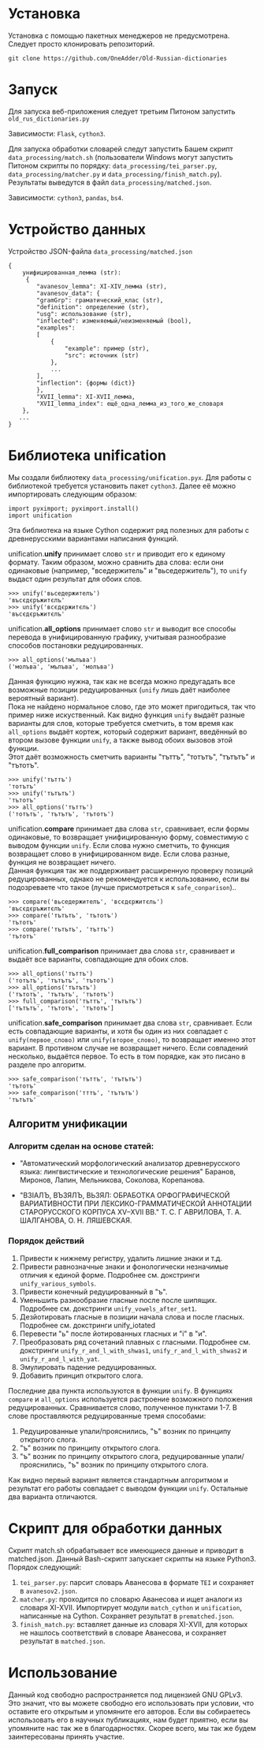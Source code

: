 # Установка
Установка с помощью пакетных менеджеров не предусмотрена. Следует просто клонировать репозиторий.

`git clone https://github.com/OneAdder/Old-Russian-dictionaries`

# Запуск
Для запуска веб-приложения следует третьим Питоном запустить `old_rus_dictionaries.py`

Зависимости: `Flask`, `cython3`.



Для запуска обработки словарей следут запустить Башем скрипт `data_processing/match.sh` (пользователи Windows могут запустить Питоном скрипты по порядку: `data_processing/tei_parser.py`, `data_processing/matcher.py` и `data_processing/finish_match.py`). Результаты выведутся в файл `data_processing/matched.json`.

Зависимости: `cython3`, `pandas`, `bs4`.

# Устройство данных
Устройство JSON-файла `data_processing/matched.json`


```
{
    унифицированная_лемма (str):
     {
        "avanesov_lemma": XI-XIV_лемма (str),
        "avanesov_data": {
        "gramGrp": граматический_клас (str),
        "definition": определение (str),
        "usg": использование (str),
        "inflected": изменяемый/неизменяемый (bool),
        "examples": 
        [
            {
                "example": пример (str),
                "src": источник (str)
            },
            ...
        ],
        "inflection": {формы (dict)}
        },
        "XVII_lemma": XI-XVII_лемма,
        "XVII_lemma_index": ещё_одна_лемма_из_того_же_словаря
    },
   ...
}
```

# Библиотека unification
Мы создали библиотеку `data_processing/unification.pyx`. 
Для работы с библиотекой требуется установить пакет `cython3`. Далее её можно импортировать следующим образом:
```
import pyximport; pyximport.install()
import unification
```
Эта библиотека на языке Cython содержит ряд полезных для работы с древнерусскими вариантами написания функций.

unification.**unify** принимает слово `str` и приводит его к единому формату. Таким образом, можно сравнить два слова: если они одинаковые (например, "вседержитель" и "вьседержитель"), то `unify` выдаст один результат для обоих слов.  
```
>>> unify('вьседержителъ')
'въсєдєръжитєлъ'
>>> unify('всєдєржитєль')
'въсєдєръжитєлъ'
```

unification.**all_options** принимает слово `str` и выводит все способы перевода в унифицированную графику, учитывая разнообразие способов постановки редуцированных. 
```
>>> all_options('мълъва')
('молъва', 'мълъва', 'молъва')
```
Данная функцию нужна, так как не всегда можно предугадать все возможные позиции редуцированных (`unify` лишь даёт наиболее вероятный вариант).  
Пока не найдено нормальное слово, где это может пригодиться, так что пример ниже искуственный. Как видно функция `unify` выдаёт разные варианты для слов, которые требуется сметчить, в том время как `all_options` выдаёт кортеж, который содержит вариант, введённый во втором вызове функции `unify`, а также вывод обоих вызовов этой функции.  
Этот даёт возможность сметчить варианты "тъттъ", "тотътъ", "тътътъ" и "тътотъ".
```
>>> unify('тъттъ')
'тотътъ'
>>> unify('тътътъ')
'тътотъ'
>>> all_options('тъттъ')
('тотътъ', 'тътътъ', 'тътотъ')
```

unification.**compare** принимает два слова `str`, сравнивает, если формы одинаковые, то возвращает унифицированную форму, совместимую с выводом функции `unify`. Если слова нужно сметчить, то функция возвращает слово в унифицированном виде. Если слова разные, функция не возвращает ничего.  
Данная функция так же поддерживает расширенную проверку позиций редуцированных, однако не рекомендуется к использованию, если вы подозреваете что такое (лучше присмотреться к `safe_conparison`)..
```
>>> compare('вьседержителъ', 'всєдєржитєль')
'въсєдєръжитєлъ'
>>> compare('тътътъ', 'тътотъ')
'тътотъ'
>>> compare('тътътъ', 'тъттъ')
'тътотъ'
```

unification.**full_comparison** принимает два слова `str`, сравнивает и выдаёт все варианты, совпадающие для обоих слов.
```
>>> all_options('тъттъ')
('тотътъ', 'тътътъ', 'тътотъ')
>>> all_options('тътътъ')
('тътотъ', 'тътътъ', 'тътотъ')
>>> full_comparison('тъттъ', 'тътътъ')
['тътътъ', 'тътотъ', 'тътотъ']
```

unification.**safe_comparison** принимает два слова `str`, сравнивает.
Если есть совпадающие варианты, и хотя бы один из них совпадает с `unify(первое_слово)` или `unify(второе_слово)`, то возвращает именно этот вариант.
В противном случае не возвращает ничего. Если совпадений несколько, выдаётся первое. То есть в том порядке, как это писано в разделе про алгоритм.
```
>>> safe_comparison('тъттъ', 'тътътъ')
'тътотъ'
>>> safe_comparison('тттъ', 'тътътъ')
'тътътъ'
```

## Алгоритм унификации
### Алгоритм сделан на основе статей:
* "Автоматический морфологический анализатор древнерусского языка: лингвистические и технологические решения"
Баранов, Миронов, Лапин, Мельникова, Соколова, Корепанова.

* "ВЗIAЛЪ, ВЪЗЯЛЪ, ВЬЗЯЛ: ОБРАБОТКА ОРФОГРАФИЧЕСКОЙ ВАРИАТИВНОСТИ ПРИ ЛЕКСИКО-ГРАММАТИЧЕСКОЙ АННОТАЦИИ СТАРОРУССКОГО КОРПУСА XV–XVII ВВ." Т. С. Г АВРИЛОВА, Т. А. ШАЛГАНОВА, О. Н. ЛЯШЕВСКАЯ.

### Порядок действий
1. Привести к нижнему регистру, удалить лишние знаки и т.д.
2. Привести равнозначные знаки и фонологически незначимые отличия к единой форме. Подробнее см. докстринги `unify_various_symbols`.
3. Привести конечный редуцированный в "ъ".
4. Уменьшить разнообразие гласные после после шипящих. Подробнее см. докстринги `unify_vowels_after_set1`.
5. Дезйотировать гласные в позиции начала слова и после гласных. Подробнее см. докстринги unify_iotated
6. Перевести "ь" после йотированных гласных и "i" в "и".
7. Преобразовать ряд сочетаний плавных с гласными. Подробнее см. докстринги `unify_r_and_l_with_shwas1`, `unify_r_and_l_with_shwas2` и `unify_r_and_l_with_yat`.
8. Эмулировать падение редуцированных.
9. Добавить принцип открытого слога.

Последние два пункта используются в функции `unify`. В функциях `compare` и `all_options` используется растроение возможного положения редуцированных. Сравнивается слово, полученное пунктами 1-7.
В слове проставляются редуцированные тремя способами:
1. Редуцированные упали/прояснились, "ъ" возник по принципу открытого слога.
2. "ъ" возник по принципу открытого слога.
4. "ъ" возник по принципу открытого слога, редуцированные упали/прояснились, "ъ" возник по принципу открытого слога.

Как видно первый вариант является стандартным алгоритмом и результат его работы совпадает с выводом функции `unify`. Остальные два варианта отличаются.

# Скрипт для обработки данных
Скрипт match.sh обрабатывает все имеющиеся данные и приводит в matched.json. Данный Bash-скрипт запускает скрипты на языке Python3. Порядок следующий:
1. `tei_parser.py`: парсит словарь Аванесова в формате `TEI` и сохраняет в `avanesov2.json`.
2. `matcher.py`: проходится по словарю Аванесова и ищет аналоги из словаря XI-XVII. Импортирует модули `match_cython` и `unification`, написанные на Cython. Сохраняет результат в `prematched.json`.
3. `finish_match.py`: вставляет данные из словаря XI-XVII, для которых не нашлось соответствий в словаре Аванесова, и сохраняет результат в `matched.json`.

# Использование
Данный код свободно распространяется под лицензией GNU GPLv3. Это значит, что вы можете свободно его использовать при условии, что оставите его открытым и упомяните его авторов.
Если вы собираетесь использовать его в научных публикациях, нам будет приятно, если вы упомяните нас так же в благодарностях.
Скорее всего, мы так же будем заинтересованы принять участие.
